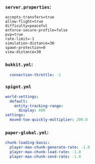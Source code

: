### `server.properties`:

```properties
accepts-transfers=true
allow-flight=true
difficulty=peaceful
enforce-secure-profile=false
pvp=true
rate-limit=-1
simulation-distance=30
spawn-protection=0
view-distance=30
```

### `bukkit.yml`:

```yaml
  connection-throttle: -1
```

### `spigot.yml`

```yaml
world-settings:
  default:
    entity-tracking-range:
      display: 600
settings:
  moved-too-quickly-multiplier: 200.0
```

### `paper-global.yml`:

```yaml
chunk-loading-basic:
  player-max-chunk-generate-rate: -1.0
  player-max-chunk-load-rate: -1.0
  player-max-chunk-send-rate: -1.0
```